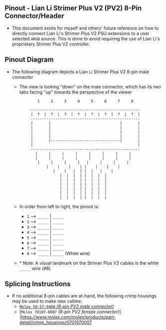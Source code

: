 ## Pinout - Lian Li Strimer Plus V2 (PV2) 8-Pin Connector/Header

* This document exists for myself and others' future reference on how to directly connect Lian Li's Strimer Plus V2 PSU extensions to a user selected `ARGB` source. This is done to avoid requiring the use of Lian Li's proprietary Strimer Plus V2 controller.

## Pinout Diagram

* The following diagram depicts a Lian Li Strimer Plus V2 8-pin male connector
  * The view is looking "down" on the male connector, which has its two tabs facing "up" towards the perspective of the viewer

                1     2     3     4     5     6     7     8        
                                                                   
             -------------------------------------------------     
             |  ?  |  ?  |  ?  |  ?  |  ?  |  ?  |  ?  |  ?  |     
             -------------------------------------------------     
             |       |                               |       |     
             |       |                               |       |     
             |       |                               |       |     
             |       |                               |       |     
             |       |-------------------------------|       |     
             |                                               |     
             -------------------------------------------------     
               |     |     |     |     |     |     |     |         
               |     |     |     |     |     |     |     |         
                |     |     |     |   |     |     |     |          
                    |    |    |    | |    |    |    |              
                       |    |   |  | |  |   |    |                 
                          |  |  |  | |  |  |  |                    
                          |  |  |  | |  |  |  |                    
                          |  |  |  | |  |  |  |                    
                          |  |  |  | |  |  |  |                    
                          |  |  |  | |  |  |  |                    
                          |  |  |  | |  |  |  |                    

  * In order from left to right, the pinout is:
    * `1` --> `_____` | `_____`
    * `2` --> `_____` | `_____`
    * `3` --> `_____` | `_____`
    * `4` --> `_____` | `_____`
    * `5` --> `_____` | `_____`
    * `6` --> `_____` | `_____`
    * `7` --> `_____` | `_____`
    * `8` --> `_____` | `_____` (White wire)

  * \* Note: A visual landmark on the Strimer Plus V2 cables is the white `_____` wire (#8)

## Splicing Instructions

* If no additional 8-pin cables are at-hand, the following crimp housings may be used to make new cables:
  * [`Molex 50-57-9408` *(8-pin PV2 male connector)*](https://www.molex.com/molex/products/part-detail/crimp_housings/0050579408)
  * [`Molex 70107-0007` *(8-pin PV2 female connector)*](https://www.molex.com/molex/products/part-detail/crimp_housings/0701070007

<!--
Controls:
- ~4.82 V on +5V ARGB wire
- ~0.285 V on Data ARGB wire
- ~0.000 V (assumed) on Ground ARGB wire
-->

<!-- https://github.com/mcavallo-git/Coding/blob/main/pinouts/pinout%20-%20pc-lighting-and-fan-headers.lian-li-strimer-plus-v2.8-pin.md -->
